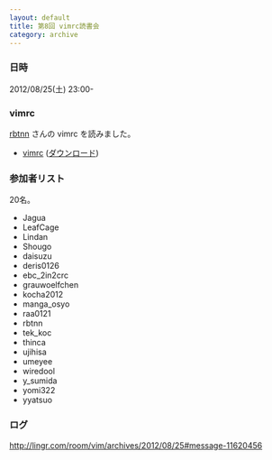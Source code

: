```yaml
---
layout: default
title: 第8回 vimrc読書会
category: archive
---
```


### 日時
2012/08/25(土) 23:00-

### vimrc
[rbtnn](https://github.com/rbtnn) さんの vimrc を読みました。

- [vimrc](https://github.com/rbtnn/reading-vimrc/blob/a92dae61200f50bd771f3a30c4f5fa06738c9aac/.vimrc) ([ダウンロード](https://raw.github.com/rbtnn/reading-vimrc/a92dae61200f50bd771f3a30c4f5fa06738c9aac/.vimrc))

### 参加者リスト

20名。

- Jagua
- LeafCage
- Lindan
- Shougo
- daisuzu
- deris0126
- ebc_2in2crc
- grauwoelfchen
- kocha2012
- manga_osyo
- raa0121
- rbtnn
- tek_koc
- thinca
- ujihisa
- umeyee
- wiredool
- y_sumida
- yomi322
- yyatsuo


### ログ
<http://lingr.com/room/vim/archives/2012/08/25#message-11620456>

